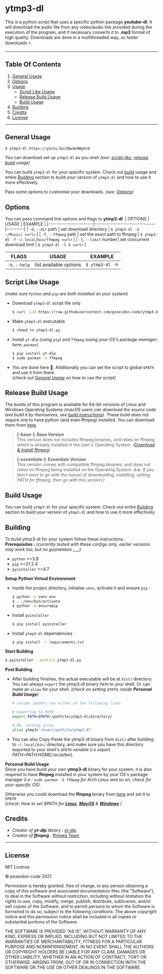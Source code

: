 # **ytmp3-dl**

This is a python script that uses a specific python package **youtube-dl**. It will download the audio file from any video/audio link provided during the execution of the program, and if necessary converts it to **.mp3** format of high quality. Downloads are done in a multithreaded way, so faster downloads ⚡.

---

## **Table Of Contents**
1.  [General Usage](#general-usage)
2.  [Options](#options)
3.  [Usage](#general-usage)
    -   [Script Like Usage](#script-like-usage)
    -   [Release Build Usage](#release-build-usage)
    -   [Build Usage](#build-usage)
4.  [Building](#building)
5.  [Credits](#credits)
6.  [License](#license)
---

## **General Usage**
```bash
$ ytmp3-dl https://youtu.be/dQw4w9WgXcQ
```

You can download set up `ytmp3-dl` as you wish _(see: [script-like](#script-like-usage), [release build](#release-build-usage) usage)_

You can build `ytmp3-dl` for your specific system. Check out [build](#build-usage) usage and entire [Building](#building) section to build your version of `ytmp3-dl` and how to use it more effectively.

Pass some options to customise your downloads. _(see: [Options](#options))_


## **Options**
You can pass command line options and flags to **ytmp3-dl**.
| OPTIONS               | USAGE                         | EXAMPLE |
|-----------------------|-------------------------------|---------|
| `-d`, `--dir` path    | set download directory        | `$ ytmp3-dl -d ~/Music/ <url>` |
| `-f`, `--ffmpeg` path | set the exact path to ffmpeg  | `$ ytmp3-dl -f ~/.local/bin/ffmpeg <url>` |
| `-l`, `--limit` number| set concurrent download limit | `$ ytmp3-dl -l 4 <url>` |

| FLAGS                 | USAGE                         | EXAMPLE |
|-----------------------|-------------------------------|---------|
| `-h`, `--help`        | list available options        | `$ ytmp3-dl -h` |


## Script Like Usage
_(make sure `Python` and `pip` are both installed on your system)_
- Download `ytmp3-dl` script file only
  ```bash
  $ curl -LJO https://raw.githubusercontent.com/poseidon-code/ytmp3-dl/main/ytmp3-dl.py
  ```
- Make `ytmp3-dl` executable
  ```bash
  $ chmod +x ytmp3-dl.py
  ```
- Install `yt-dlp` _(using `pip`)_ and `ffmpeg` _(using your OS's package manager; here: `pacman`)_
  ```bash
  $ pip install yt-dlp
  $ sudo pacman -S ffmpeg
  ```
- You are done here 🍵. Additionally you can set the script to global `$PATH` and use it from there.\
_(check out [General Usage](#general-usage) on how to use the script)_


## Release Build Usage
The builds of this program is available for 64-bit versions of Linux and Windows Operating Systems _(macOS users can download the source code and build it by themselves, see [build instructions](#building))_. These build does not require one to have python (and even ffmpeg) installed. You can download them from [here](https://github.com/poseidon-code/ytmp3-dl/releases).

> **[-base-]: Base Version** \
  This version does not includes ffmpeg binaries, and relies on ffmpeg which is already installed in the user's Operating System. _([Download & Install ffmpeg](https://ffmpeg.org/download.html))_

> **[-essentials-]: Essentials Version** \
  This version comes with compatible ffmpeg binaries, and does not relies on ffmpeg being installed on the Operating System. _(**i.e.** If you don't want to go with the hassel of downloading, installing, setting PATH for ffmpeg, then go with this version.)_


## Build Usage
You can build `ytmp3-dl` for your specific system. Check out entire [Building](#building) section to build your version of `ytmp3-dl` and how to use it more effectively.


## **Building**
To build ytmp3-dl for your system follow these instructions :\
**Prerequisites :**
_(currently tested with these configs only, earlier versions may work too, but no guarantees ;\_\_;)_
- `python` >=3.9
- `pip` >=21.2.4
- `pyinstaller` >=4.7

**Setup Python Virtual Environment**
- Inside the project directory, initialise `venv`, activate it and ensure `pip` :
  ```bash
  $ python -m venv env
  $ . ./env/bin/activate
  $ python -m ensurepip
  ```
- Install `pyinstaller`
  ```bash
  $ pip install pyinstaller
  ```
- Install `ytmp3-dl` dependencies :
  ```bash
  $ pip install -r requirements.txt
  ```

**Start Building**
  ```bash
  $ pyinstaller --onefile ytmp3-dl.py
  ```

**Post Building**
- After building finishes, the actual executable will be at `dist/` directory. You can always `export` the ytmp3-dl binary `PATH` to your shell. Or can make an `alias` for your shell. _(check on setting `$PATH`, inside **Personal Build Usage**)_
  ```.sh
  # inside .bashrc can either of the following lines
  
  # exporting to PATH
  export PATH=$PATH:/path/to/ytmp3-dl/directory/
  
  # OR, setting alias 
  alias ytmp3='/exact/path/to/ytmp3-dl'
  ```

- You can also Copy-Paste the ytmp3-dl binary from `dist/` after building to `~/.local/bin/` directory, and make sure you have this directory exported to your shell's `$PATH` variable _(i.e export PATH=$PATH:$HOME/.local/bin)_.

**Personal Build Usage** \
Since you have build your own **ytmp3-dl** binary for your system, it is also required to have **ffmpeg** installed in your system by your OS's package manager _(i.e.: `sudo pacman -S ffmpeg` for Arch Linux and so on, check for your specific OS)_.

Otherwise you could download the **ffmpeg** binary from [here](https://ffmpeg.org/download.html) and set it to `$PATH` \
_(check:
How to set $PATH for [**Linux**](https://stackoverflow.com/questions/14637979/how-to-permanently-set-path-on-linux-unix),
[**MacOS**](https://stackoverflow.com/questions/22465332/setting-path-environment-variable-in-osx-permanently)
& [**Windows**](https://stackoverflow.com/questions/24219627/how-to-update-system-path-variable-permanently-from-cmd)
)_



## **Credits**
- _Creator of **yt-dlp** library_ : [yt-dlp](http://github.com/yt-dlp/yt-dlp)
- _Creator of **ffmpeg**_ : [ffmpeg Team](http://ffmpeg.org)

---

## **License**
MIT License

&copy; poseidon-code 2021

Permission is hereby granted, free of charge, to any person obtaining a copy of this software and associated documentation files (the "Software"), to deal in the Software without restriction, including without limitation the rights to use, copy, modify, merge, publish, distribute, sublicense, and/or sell copies of the Software, and to permit persons to whom the Software is furnished to do so, subject to the following conditions:
The above copyright notice and this permission notice shall be included in all copies or substantial portions of the Software.

THE SOFTWARE IS PROVIDED "AS IS", WITHOUT WARRANTY OF ANY KIND, EXPRESS OR IMPLIED, INCLUDING BUT NOT LIMITED TO THE WARRANTIES OF MERCHANTABILITY, FITNESS FOR A PARTICULAR PURPOSE AND NONINFRINGEMENT. IN NO EVENT SHALL THE AUTHORS OR COPYRIGHT HOLDERS BE LIABLE FOR ANY CLAIM, DAMAGES OR OTHER LIABILITY, WHETHER IN AN ACTION OF CONTRACT, TORT OR OTHERWISE, ARISING FROM, OUT OF OR IN CONNECTION WITH THE SOFTWARE OR THE USE OR OTHER DEALINGS IN THE SOFTWARE.

